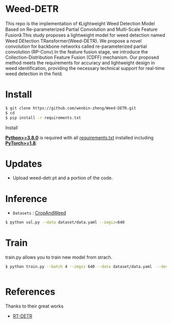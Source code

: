 # Weed-DETR
This repo is the implementation of 《Lightweight Weed Detection
 Model Based on Re-parameterized Partial Convolution and Multi-Scale Feature Fusion》.This study proposes a lightweight model for weed detection named  Weed DEtection TRansformer(Weed-DETR).  We propose a novel convolution for backbone networks called re-parameterized partial convolution (RP-Conv).In the feature fusion stage, we introduce the Collection-Distribution Feature Fusion (CDFF) mechanism. Our proposed method meets the requirements for accuracy and lightweight design in weed identification, providing the necessary technical support for real-time weed detection in the field.

# Install
```bash
$ git clone https://github.com/wenbin-zheng/Weed-DETR.git
$ cd 
$ pip install -r requirements.txt
```
<summary>Install</summary>

[**Python>=3.8.0**](https://www.python.org/) is required with all
[requirements.txt](https://github.com/ultralytics/yolov5/blob/master/requirements.txt) installed including
[**PyTorch>=1.8**](https://pytorch.org/get-started/locally/):



# Updates

* Upload weed-detr.pt and a portion of the code.

# Inference

* `Datasets` : [CropAndWeed](https://github.com/cropandweed/cropandweed-dataset)


```bash
$ python val.py --data dataset/data.yaml --imgsz=640
```
# Train
train.py allows you to train new model from strach.
```bash
$ python train.py --batch 4 --imgsz 640 --data dataset/data.yaml  --device 0 --epochs 250
```
```
```

# References
Thanks to their great works
* [RT-DETR](https://github.com/lyuwenyu/RT-DETR)

  
